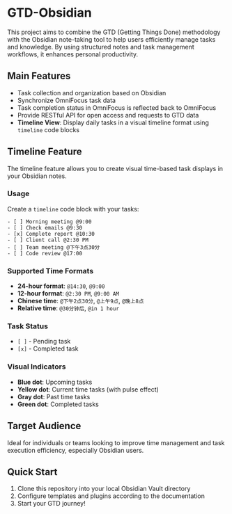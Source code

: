 # GTD-Obsidian

This project aims to combine the GTD (Getting Things Done) methodology with the Obsidian note-taking tool to help users efficiently manage tasks and knowledge. By using structured notes and task management workflows, it enhances personal productivity.

## Main Features

- Task collection and organization based on Obsidian
- Synchronize OmniFocus task data
- Task completion status in OmniFocus is reflected back to OmniFocus
- Provide RESTful API for open access and requests to GTD data
- **Timeline View**: Display daily tasks in a visual timeline format using `timeline` code blocks

## Timeline Feature

The timeline feature allows you to create visual time-based task displays in your Obsidian notes.

### Usage

Create a `timeline` code block with your tasks:

```timeline
- [ ] Morning meeting @9:00
- [ ] Check emails @9:30
- [x] Complete report @10:30
- [ ] Client call @2:30 PM
- [ ] Team meeting @下午3点30分
- [ ] Code review @17:00
```

### Supported Time Formats

- **24-hour format**: `@14:30`, `@9:00`
- **12-hour format**: `@2:30 PM`, `@9:00 AM`
- **Chinese time**: `@下午2点30分`, `@上午9点`, `@晚上8点`
- **Relative time**: `@30分钟后`, `@in 1 hour`

### Task Status

- `[ ]` - Pending task
- `[x]` - Completed task

### Visual Indicators

- **Blue dot**: Upcoming tasks
- **Yellow dot**: Current time tasks (with pulse effect)
- **Gray dot**: Past time tasks
- **Green dot**: Completed tasks

## Target Audience

Ideal for individuals or teams looking to improve time management and task execution efficiency, especially Obsidian users.

## Quick Start

1. Clone this repository into your local Obsidian Vault directory
2. Configure templates and plugins according to the documentation
3. Start your GTD journey!

